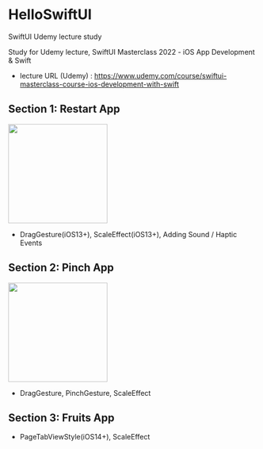 # HelloSwiftUI
SwiftUI Udemy lecture study

Study for Udemy lecture, SwiftUI Masterclass 2022 - iOS App Development & Swift
- lecture URL (Udemy) : https://www.udemy.com/course/swiftui-masterclass-course-ios-development-with-swift



## Section 1: Restart App

<div>
  <img width=200 src="https://user-images.githubusercontent.com/4410021/200650444-4a00aa93-41b4-4a10-a0f5-a0b5b4ba566b.gif">
</div>

- DragGesture(iOS13+), ScaleEffect(iOS13+), Adding Sound / Haptic Events



## Section 2: Pinch App

<div>
  <img width=200 src="https://user-images.githubusercontent.com/4410021/200652129-f0e40c82-830d-4357-9e31-40bd92ed23ed.gif">
</div>

- DragGesture, PinchGesture, ScaleEffect

## Section 3: Fruits App

- PageTabViewStyle(iOS14+), ScaleEffect
